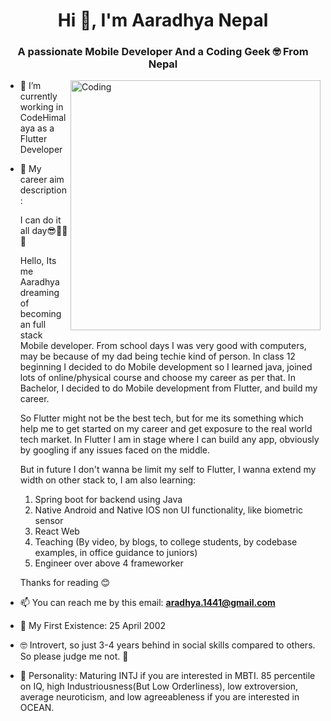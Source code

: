 <h1 align="center">Hi 👋, I'm Aaradhya Nepal</h1>
<h3 align="center">A passionate Mobile Developer And a Coding Geek 🤓 From Nepal</h3>
<img align="right" alt="Coding" width="400" src="https://cdnb.artstation.com/p/assets/images/images/028/991/999/original/anna-havrylyukh-.gif?1596125112">

- 🔭 I’m currently working in CodeHimalaya as a Flutter Developer

- 🌱 My career aim description:

    I can do it all day😎🤙🏻🔥

    Hello,
    Its me Aaradhya dreaming of becoming an full stack Mobile developer.
    From school days I was very good with computers, may be because of my dad being techie kind of person.
    In class 12 beginning I decided to do Mobile development so I learned java, joined lots of online/physical course and choose my career as per that.
    In Bachelor, I decided to do Mobile development from Flutter, and build my career.
    
    So Flutter might not be the best tech, but for me its something which help me to get started on my career and get exposure to the real world tech market. In Flutter I am in stage where I can build any app, obviously by googling if any issues faced on the middle.
    
    But in future I don't wanna be limit my self to Flutter, I wanna extend my width on other stack to,
    I am also learning:
    1) Spring boot for backend using Java
    2) Native Android and Native IOS non UI functionality, like biometric sensor
    3) React Web
    4) Teaching (By video, by blogs, to college students, by codebase examples, in office guidance to juniors)
    5) Engineer over above 4 frameworker
    
    Thanks for reading 😊

- 📫 You can reach me by this email: **aradhya.1441@gmail.com**

- 🥳 My First Existence: 25 April 2002

- 🤓 Introvert, so just 3-4 years behind in social skills compared to others. So please judge me not. 🥺

- 🥴 Personality: Maturing INTJ if you are interested in MBTI. 85 percentile on IQ, high Industriousness(But Low Orderliness), low extroversion, average neuroticism, and low agreeableness if you are interested in OCEAN.
